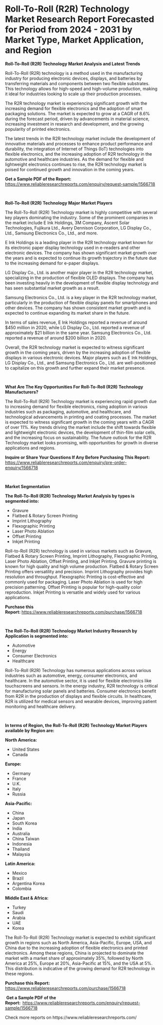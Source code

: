 <p><h1>Roll-To-Roll (R2R) Technology Market Research Report Forecasted for Period from 2024 -  2031 by Market Type, Market Application, and Region</h1></p><p><strong>Roll-To-Roll (R2R) Technology Market Analysis and Latest Trends</strong></p>
<p><p>Roll-To-Roll (R2R) technology is a method used in the manufacturing industry for producing electronic devices, displays, and batteries by transferring materials and components between two flexible substrates. This technology allows for high-speed and high-volume production, making it ideal for industries looking to scale up their production processes.</p><p>The R2R technology market is experiencing significant growth with the increasing demand for flexible electronics and the adoption of smart packaging solutions. The market is expected to grow at a CAGR of 8.6% during the forecast period, driven by advancements in material science, increasing investment in research and development, and the growing popularity of printed electronics.</p><p>The latest trends in the R2R technology market include the development of innovative materials and processes to enhance product performance and durability, the integration of Internet of Things (IoT) technologies into flexible electronics, and the increasing adoption of R2R technology in the automotive and healthcare industries. As the demand for flexible and lightweight electronics continues to rise, the R2R technology market is poised for continued growth and innovation in the coming years.</p></p>
<p><strong>Get a Sample PDF of the Report:&nbsp;</strong> <a href="https://www.reliableresearchreports.com/enquiry/request-sample/1566718">https://www.reliableresearchreports.com/enquiry/request-sample/1566718</a></p>
<p>&nbsp;</p>
<p><strong>Roll-To-Roll (R2R) Technology Major Market Players</strong></p>
<p><p>The Roll-To-Roll (R2R) Technology market is highly competitive with several key players dominating the industry. Some of the prominent companies in the market include E Ink Holdings, 3M Company, Ascent Solar Technologies, Fujikura Ltd., Avery Dennison Corporation, LG Display Co., Ltd., Samsung Electronics Co., Ltd., and more.</p><p>E Ink Holdings is a leading player in the R2R technology market known for its electronic paper display technology used in e-readers and other electronic devices. The company has shown significant market growth over the years and is expected to continue its growth trajectory in the future due to the increasing demand for e-paper displays.</p><p>LG Display Co., Ltd. is another major player in the R2R technology market, specializing in the production of flexible OLED displays. The company has been investing heavily in the development of flexible display technology and has seen substantial market growth as a result.</p><p>Samsung Electronics Co., Ltd. is a key player in the R2R technology market, particularly in the production of flexible display panels for smartphones and other devices. The company has shown consistent market growth and is expected to continue expanding its market share in the future.</p><p>In terms of sales revenue, E Ink Holdings reported a revenue of around $450 million in 2020, while LG Display Co., Ltd. reported a revenue of approximately $21 billion in the same year. Samsung Electronics Co., Ltd. reported a revenue of around $200 billion in 2020.</p><p>Overall, the R2R technology market is expected to witness significant growth in the coming years, driven by the increasing adoption of flexible displays in various electronic devices. Major players such as E Ink Holdings, LG Display Co., Ltd., and Samsung Electronics Co., Ltd. are well-positioned to capitalize on this growth and further expand their market presence.</p></p>
<p>&nbsp;</p>
<p><strong>What Are The Key Opportunities For Roll-To-Roll (R2R) Technology Manufacturers?</strong></p>
<p><p>The Roll-To-Roll (R2R) Technology market is experiencing rapid growth due to increasing demand for flexible electronics, rising adoption in various industries such as packaging, automotive, and healthcare, and technological advancements in printing and coating processes. The market is expected to witness significant growth in the coming years with a CAGR of over 11%. Key trends driving the market include the shift towards flexible and lightweight electronic devices, the development of thin-film solar cells, and the increasing focus on sustainability. The future outlook for the R2R Technology market looks promising, with opportunities for growth in diverse applications and regions.</p></p>
<p><strong>Inquire or Share Your Questions If Any Before Purchasing This Report:</strong> <a href="https://www.reliableresearchreports.com/enquiry/pre-order-enquiry/1566718">https://www.reliableresearchreports.com/enquiry/pre-order-enquiry/1566718</a></p>
<p>&nbsp;</p>
<p><strong>Market Segmentation</strong></p>
<p><strong>The Roll-To-Roll (R2R) Technology Market Analysis by types is segmented into:</strong></p>
<p><ul><li>Gravure</li><li>Flatbed & Rotary Screen Printing</li><li>Imprint Lithography</li><li>Flexographic Printing</li><li>Laser Photo Ablation</li><li>Offset Printing</li><li>Inkjet Printing</li></ul></p>
<p><p>Roll-to-Roll (R2R) technology is used in various markets such as Gravure, Flatbed & Rotary Screen Printing, Imprint Lithography, Flexographic Printing, Laser Photo Ablation, Offset Printing, and Inkjet Printing. Gravure printing is known for high quality and high volume production. Flatbed & Rotary Screen Printing offers versatility and precision. Imprint Lithography provides high resolution and throughput. Flexographic Printing is cost-effective and commonly used for packaging. Laser Photo Ablation is used for high precision patterning. Offset Printing is popular for high-quality color reproduction. Inkjet Printing is versatile and widely used for various applications.</p></p>
<p><strong>Purchase this Report:&nbsp;</strong><a href="https://www.reliableresearchreports.com/purchase/1566718">https://www.reliableresearchreports.com/purchase/1566718</a></p>
<p>&nbsp;</p>
<p><strong>The Roll-To-Roll (R2R) Technology Market Industry Research by Application is segmented into:</strong></p>
<p><ul><li>Automotive</li><li>Energy</li><li>Consumer Electronics</li><li>Healthcare</li></ul></p>
<p><p>Roll-To-Roll (R2R) Technology has numerous applications across various industries such as automotive, energy, consumer electronics, and healthcare. In the automotive sector, it is used for flexible electronics like touchscreens and sensors. In the energy industry, R2R technology is critical for manufacturing solar panels and batteries. Consumer electronics benefit from R2R in the production of displays and flexible circuits. In healthcare, R2R is utilized for medical sensors and wearable devices, improving patient monitoring and healthcare delivery.</p></p>
<p>&nbsp;</p>
<p><strong>In terms of Region, the Roll-To-Roll (R2R) Technology Market Players available by Region are:</strong></p>
<p>
    <p> <strong> North America: </strong>
        <ul>
            <li>United States</li>
            <li>Canada</li>
        </ul>
        </p> 
    <p> <strong> Europe: </strong>
        <ul>
            <li>Germany</li>
            <li>France</li>
            <li>U.K.</li>
            <li>Italy</li>
            <li>Russia</li>
        </ul>
        </p> 
    <p> <strong> Asia-Pacific: </strong>
        <ul>
            <li>China</li>
            <li>Japan</li>
            <li>South Korea</li>
            <li>India</li>
            <li>Australia</li>
            <li>China Taiwan</li>
            <li>Indonesia</li>
            <li>Thailand</li>
            <li>Malaysia</li>
        </ul>
        </p> 
    <p> <strong> Latin America: </strong>
        <ul>
            <li>Mexico</li>
            <li>Brazil</li>
            <li>Argentina Korea</li>
            <li>Colombia</li>
        </ul>
        </p> 
    <p> <strong> Middle East & Africa: </strong>
        <ul>
            <li>Turkey</li>
            <li>Saudi</li>
            <li>Arabia</li>
            <li>UAE</li>
            <li>Korea</li>
        </ul>
    </p>
    </p>
<p><p>The Roll-To-Roll (R2R) Technology market is expected to exhibit significant growth in regions such as North America, Asia-Pacific, Europe, USA, and China due to the increasing adoption of flexible electronics and printed electronics. Among these regions, China is projected to dominate the market with a market share of approximately 35%, followed by North America at 25%, Europe at 20%, Asia-Pacific at 15%, and the USA at 5%. This distribution is indicative of the growing demand for R2R technology in these regions.</p></p>
<p><strong>Purchase this Report: </strong><a href="https://www.reliableresearchreports.com/purchase/1566718">https://www.reliableresearchreports.com/purchase/1566718</a></p>
<p>&nbsp;<strong>Get a Sample PDF of the Report:&nbsp;&nbsp;</strong><a href="https://www.reliableresearchreports.com/enquiry/request-sample/1566718">https://www.reliableresearchreports.com/enquiry/request-sample/1566718</a></p>
<p><strong></strong></p>
<p>Check more reports on https://www.reliableresearchreports.com/</p>